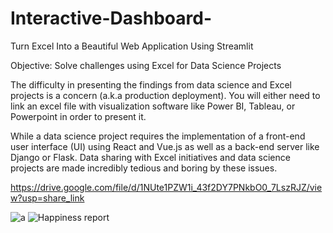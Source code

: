 # Interactive-Dashboard-
Turn Excel Into a Beautiful Web Application Using Streamlit

Objective: Solve challenges using Excel for Data Science Projects

The difficulty in presenting the findings from data science and Excel projects is a concern (a.k.a production deployment). 
You will either need to link an excel file with visualization software like Power BI, Tableau, or Powerpoint in order to present it.


While a data science project requires the implementation of a front-end user interface (UI) using React and Vue.js as well as a back-end server like Django or Flask.
Data sharing with Excel initiatives and data science projects are made incredibly tedious and boring by these issues.

https://drive.google.com/file/d/1NUte1PZW1i_43f2DY7PNkbO0_7LszRJZ/view?usp=share_link

![a](https://user-images.githubusercontent.com/59840966/209794785-f1bd1a5d-372d-4fe3-9b3d-9748b6a775cc.png)
![Happiness report](https://user-images.githubusercontent.com/59840966/209794810-5fa76c36-ef1a-4589-9a18-3d4642833c31.png)
